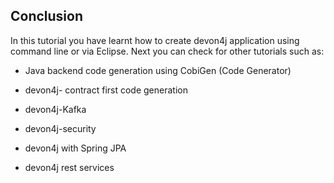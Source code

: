 
## Conclusion

In this tutorial you have learnt how to create devon4j application using command line or via Eclipse. Next you can check for other tutorials such as:

 
* Java backend code generation using CobiGen (Code Generator)
 
 
* devon4j- contract first code generation
 
 
* devon4j-Kafka
 
 
* devon4j-security
 
 
* devon4j with Spring JPA
 
 
* devon4j rest services
 
 